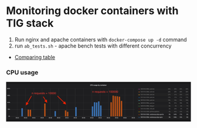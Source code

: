 # Monitoring docker containers with TIG stack

1. Run nginx and apache containers with `docker-compose up -d` command
2. run `ab_tests.sh` - apache bench tests with different concurrency

* [Comparing table](https://docs.google.com/spreadsheets/d/1gpSPXxa1SEXBpxhC8tOz3z_Bdgwo3GPAEE3lLkt4UlE/edit?usp=sharing)

### CPU usage
![cpu usage](https://github.com/dariakharlan/monitoring_docker/blob/master/cpu_usage.png)
